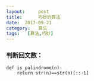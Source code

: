 ```yaml
---
layout:     post
title:      巧妙的算法
date:  2017-09-21
category:   算法
tags:   [算法,巧妙]
---
```

### 判断回文数：
```
def is_palindrome(n):
    return str(n)==str(n)[::-1]
```
